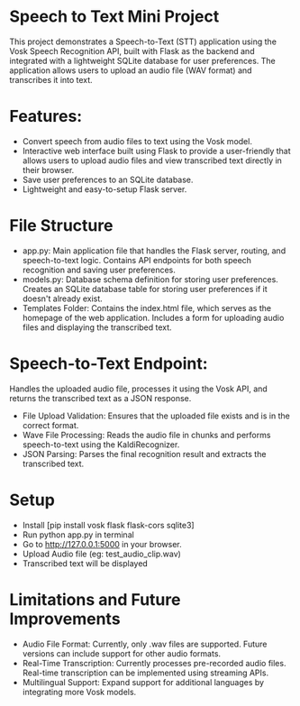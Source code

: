 # Speech to Text Mini Project
This project demonstrates a Speech-to-Text (STT) application using the Vosk Speech Recognition API, built with Flask as the backend and integrated with a lightweight SQLite database for user preferences. The application allows users to upload an audio file (WAV format) and transcribes it into text.

# Features:
- Convert speech from audio files to text using the Vosk model.
- Interactive web interface built using Flask to provide a user-friendly that allows users to upload audio files and view transcribed text directly in their browser.
- Save user preferences to an SQLite database.
- Lightweight and easy-to-setup Flask server.

# File Structure
- app.py: Main application file that handles the Flask server, routing, and speech-to-text logic. Contains API endpoints for both speech recognition and saving user preferences.
- models.py: Database schema definition for storing user preferences. Creates an SQLite database table for storing user preferences if it doesn't already exist.
- Templates Folder: Contains the index.html file, which serves as the homepage of the web application. Includes a form for uploading audio files and displaying the transcribed text.

# Speech-to-Text Endpoint:
Handles the uploaded audio file, processes it using the Vosk API, and returns the transcribed text as a JSON response.
- File Upload Validation: Ensures that the uploaded file exists and is in the correct format.
- Wave File Processing: Reads the audio file in chunks and performs speech-to-text using the KaldiRecognizer.
- JSON Parsing: Parses the final recognition result and extracts the transcribed text.

# Setup
- Install [pip install vosk flask flask-cors sqlite3]
- Run python app.py in terminal
- Go to http://127.0.0.1:5000 in your browser.
- Upload Audio file (eg: test_audio_clip.wav) 
- Transcribed text will be displayed

# Limitations and Future Improvements
- Audio File Format: Currently, only .wav files are supported. Future versions can include support for other audio formats.
- Real-Time Transcription: Currently processes pre-recorded audio files. Real-time transcription can be implemented using streaming APIs.
- Multilingual Support: Expand support for additional languages by integrating more Vosk models.

